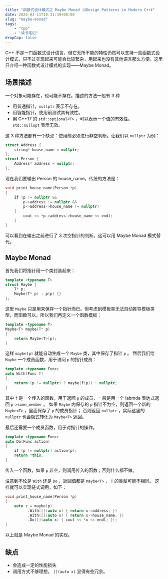 ```yaml
---
title: "函数式设计模式之 Maybe Monad |《Design Patterns in Modern C++》"
date: 2020-03-11T10:31:39+08:00
slug: "maybe-monad"
tags:
    - "cpp"
    - "读书笔记"
dropCap: false
---
```


C++ 不是一门函数式设计语言，但它无所不能的特性仍然可以支持一些函数式设计模式，只不过实现起来可能会比较繁杂，用起来也没有其他语言那么方便。这里只介绍一种函数式设计模式的实现——Maybe Monad。

## 场景描述

一个对象可能存在，也可能不存在。描述的方法一般有 3 种

- 用普通指针，`nullptr` 表示不存在。
- 用智能指针，使用前测试其有效性。
- 用 C++17 的 `std::optional<T>` ，可以表示一个值的有效性。 `std::nullopt` 表示无效。

这 3 种方法都有一个缺点：使用前必须进行非空判断。让我们以 `nullptr` 为例：

```cpp
struct Address {
    string* house_name = nullptr;
};
struct Person {
    Address* address = nullptr;
};
```

现在我们要输出 Person 的 house_name，传统的方法是：

```cpp
void print_house_name(Person *p)
{
    if (p != nullptr &&
        p->address != nullptr &&
        p->address->house_name != nullptr)
    {
        cout << *p->address->house_name << endl;
    }
}
```

可以看到在输出之前进行了 3 次空指针的判断。这可以用 Maybe Monad 模式替代。

## Maybe Monad

首先我们将指针用一个类封装起来：

```cpp
template <typename T>
struct Maybe {
    T* p;
    Maybe(T* p) : p(p) {}
};
```

这里 `Maybe` 只是用来保存一个指针而已。但考虑到模板类无法自动推导模板类型，而函数可以，所以我们再定义一个函数模板：

```cpp
template <typename T>
Maybe<T> maybe(T* p)
{
    return Maybe<T>(p);
}
```

这样 `maybe(p)` 就能自动生成一个 `Maybe` 类，其中保存了指针 `p` 。
然后我们给 `Maybe` 一个成员函数，用于访问 `p` 的指针成员：

```cpp
template <typename Func>
auto With(Func f)
{
    return (p != nullptr) ? maybe(f(p)) : nullptr;
}
```

其中 `f` 是一个传入的函数，用于返回 `p` 的成员，一般是用一个 labmda 表达式返回 `p->some_member` 。
如果 `Maybe` 内保存的 `p` 指针不为空，则返回一个新的 `Maybe<T>` ，里面保存了 `p` 的成员指针；
否则返回 `nullptr` ，实际这里的 `nullptr` 也会隐式转化为 `Maybe<T>` 返回。

最后还需要一个成员函数，用于对指针的操作。

```cpp
template <typename Func>
auto Do(Func action)
{
    if (p != nullptr) action(p);
    return *this;
}
```

传入一个函数，如果 `p` 非空，则调用传入的函数；否则什么都不做。

注意到不论是 `With` 还是 `Do` ，返回值都是 `Maybe<T>` ， `T` 的类型可能不相同。
这样就可以实现链式调用，如下：

```cpp
void print_house_name(Person *p)
{
    auto z = maybe(p)
          .With([](auto x) { return x->address; })
          .With([](auto x) { return x->house_name; })
          .Do([](auto x) { cout << *x << endl; });
}
```

以上就是 Maybe Monad 的实现。

## 缺点

- 会造成一定的性能损失
- 调用方式不够理想。 `[](auto x)` 显得有些冗余。
